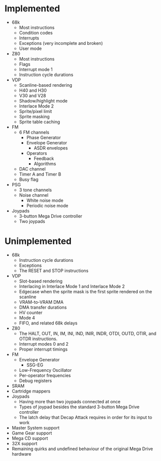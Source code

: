 # Implemented
- 68k
  - Most instructions
  - Condition codes
  - Interrupts
  - Exceptions (very incomplete and broken)
  - User mode
- Z80
  - Most instructions
  - Flags
  - Interrupt mode 1
  - Instruction cycle durations
- VDP
  - Scanline-based rendering
  - H40 and H30
  - V30 and V28
  - Shadow/highlight mode
  - Interlace Mode 2
  - Sprite/pixel limit
  - Sprite masking
  - Sprite table caching
- FM
  - 6 FM channels
    - Phase Generator
    - Envelope Generator
      - ASDR envelopes
    - Operators
      - Feedback
      - Algorithms
  - DAC channel
  - Timer A and Timer B
  - Busy flag
- PSG
  - 3 tone channels
  - Noise channel
    - White noise mode
    - Periodic noise mode
- Joypads
  - 3-button Mega Drive controller
  - Two joypads

# Unimplemented
- 68k
  - Instruction cycle durations
  - Exceptions
  - The RESET and STOP instructions
- VDP
  - Slot-based rendering
  - Interlacing in Interlace Mode 1 and Interlace Mode 2
  - Edgecase when the sprite mask is the first sprite rendered on the scanline
  - VRAM-to-VRAM DMA
  - DMA transfer durations
  - HV counter
  - Mode 4
  - FIFO, and related 68k delays
- Z80
  - The HALT, OUT, IN, IM, INI, IND, INIR, INDR, OTDI, OUTD, OTIR, and OTDR
    instructions.
  - Interrupt modes 0 and 2
  - Proper interrupt timings
- FM
  - Envelope Generator
    - SSG-EG
  - Low-Frequency Oscillator
  - Per-operator frequencies
  - Debug registers
- SRAM
- Cartridge mappers
- Joypads
  - Having more than two joypads connected at once
  - Types of joypad besides the standard 3-button Mega Drive controller
  - The latch delay that Decap Attack requires in order for its input to work
- Master System support
- Game Gear support
- Mega CD support
- 32X support
- Remaining quirks and undefined behaviour of the original Mega Drive hardware
